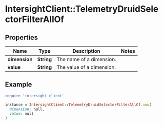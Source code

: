 # IntersightClient::TelemetryDruidSelectorFilterAllOf

## Properties

| Name | Type | Description | Notes |
| ---- | ---- | ----------- | ----- |
| **dimension** | **String** | The name of a dimension. |  |
| **value** | **String** | The value of a dimension. |  |

## Example

```ruby
require 'intersight_client'

instance = IntersightClient::TelemetryDruidSelectorFilterAllOf.new(
  dimension: null,
  value: null
)
```

